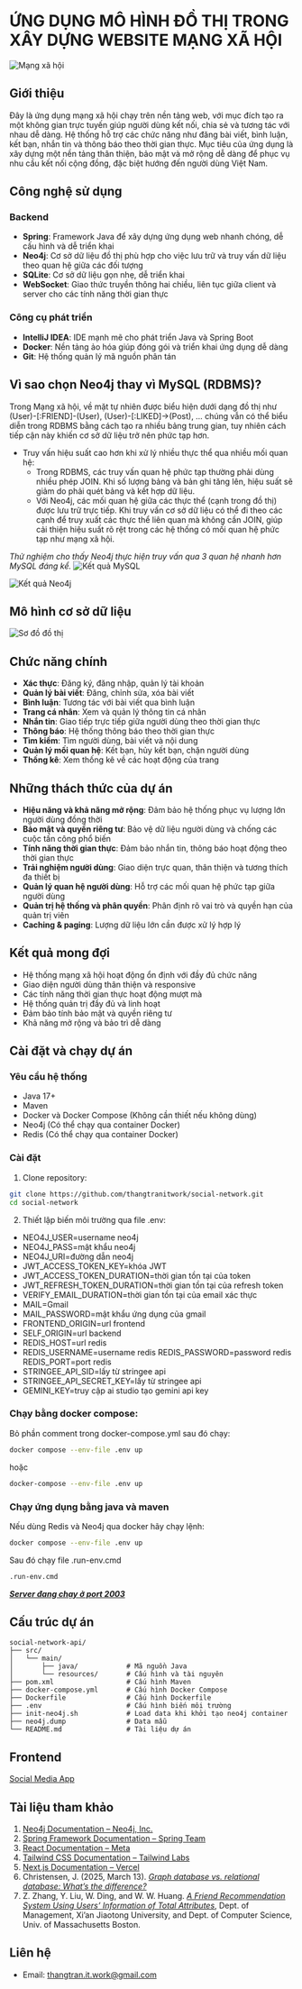 # ỨNG DỤNG MÔ HÌNH ĐỒ THỊ TRONG XÂY DỰNG WEBSITE MẠNG XÃ HỘI

![Mạng xã hội](https://cdnv2.tgdd.vn/mwg-static/common/News/1571187/2.jpg)

## Giới thiệu

Đây là ứng dụng mạng xã hội chạy trên nền tảng web, với mục đích tạo ra một không gian trực tuyến giúp người dùng kết nối, chia sẻ và tương tác với nhau dễ dàng. Hệ thống hỗ trợ các chức năng như đăng bài viết, bình luận, kết bạn, nhắn tin và thông báo theo thời gian thực. Mục tiêu của ứng dụng là xây dựng một nền tảng thân thiện, bảo mật và mở rộng dễ dàng để phục vụ nhu cầu kết nối cộng đồng, đặc biệt hướng đến người dùng Việt Nam.

## Công nghệ sử dụng

### Backend
- **Spring**: Framework Java để xây dựng ứng dụng web nhanh chóng, dễ cấu hình và dễ triển khai
- **Neo4j**: Cơ sở dữ liệu đồ thị phù hợp cho việc lưu trữ và truy vấn dữ liệu theo quan hệ giữa các đối tượng
- **SQLite**: Cơ sở dữ liệu gọn nhẹ, dễ triển khai
- **WebSocket**: Giao thức truyền thông hai chiều, liên tục giữa client và server cho các tính năng thời gian thực
### Công cụ phát triển
- **IntelliJ IDEA**: IDE mạnh mẽ cho phát triển Java và Spring Boot
- **Docker**: Nền tảng ảo hóa giúp đóng gói và triển khai ứng dụng dễ dàng
- **Git**: Hệ thống quản lý mã nguồn phân tán

## Vì sao chọn Neo4j thay vì MySQL (RDBMS)?
Trong Mạng xã hội, về mặt tự nhiên được biểu hiện dưới dạng đồ thị như (User)-[:FRIEND]-(User), (User)-[:LIKED]->(Post), … chúng vẫn có thể biểu diễn trong RDBMS bằng cách tạo ra nhiều bảng trung gian, tuy nhiên cách tiếp cận này khiến cơ sở dữ liệu trở nên phức tạp hơn.
- Truy vấn hiệu suất cao hơn khi xử lý nhiều thực thể qua nhiều mối quan hệ:
  + Trong RDBMS, các truy vấn quan hệ phức tạp thường phải dùng nhiều phép JOIN. Khi số lượng bảng và bản ghi tăng lên, hiệu suất sẽ giảm do phải quét bảng và kết hợp dữ liệu.
  + Với Neo4j, các mối quan hệ giữa các thực thể (cạnh trong đồ thị) được lưu trữ trực tiếp. Khi truy vấn cơ sở dữ liệu có thể đi theo các cạnh để truy xuất các thực thể liên quan mà không cần JOIN, giúp cải thiện hiệu suất rõ rệt trong các hệ thống có mối quan hệ phức tạp như mạng xã hội.
  
_Thử nghiệm cho thấy Neo4j thực hiện truy vấn qua 3 quan hệ nhanh hơn MySQL đáng kể._
![Kết quả MySQL](src/main/resources/static/mysql-result.png)

![Kết quả Neo4j](src/main/resources/static/neo4j-result.png)

## Mô hình cơ sở dữ liệu

![Sơ đồ đồ thị](src/main/resources/static/csdl.png)

## Chức năng chính

- **Xác thực**: Đăng ký, đăng nhập, quản lý tài khoản
- **Quản lý bài viết**: Đăng, chỉnh sửa, xóa bài viết
- **Bình luận**: Tương tác với bài viết qua bình luận
- **Trang cá nhân**: Xem và quản lý thông tin cá nhân
- **Nhắn tin**: Giao tiếp trực tiếp giữa người dùng theo thời gian thực
- **Thông báo**: Hệ thống thông báo theo thời gian thực
- **Tìm kiếm**: Tìm người dùng, bài viết và nội dung
- **Quản lý mối quan hệ**: Kết bạn, hủy kết bạn, chặn người dùng
- **Thống kê**: Xem thống kê về các hoạt động của trang 

## Những thách thức của dự án

- **Hiệu năng và khả năng mở rộng**: Đảm bảo hệ thống phục vụ lượng lớn người dùng đồng thời
- **Bảo mật và quyền riêng tư**: Bảo vệ dữ liệu người dùng và chống các cuộc tấn công phổ biến
- **Tính năng thời gian thực**: Đảm bảo nhắn tin, thông báo hoạt động theo thời gian thực
- **Trải nghiệm người dùng**: Giao diện trực quan, thân thiện và tương thích đa thiết bị
- **Quản lý quan hệ người dùng**: Hỗ trợ các mối quan hệ phức tạp giữa người dùng
- **Quản trị hệ thống và phân quyền**: Phân định rõ vai trò và quyền hạn của quản trị viên
- **Caching & paging**: Lượng dữ liệu lớn cần được xử lý hợp lý 
## Kết quả mong đợi

- Hệ thống mạng xã hội hoạt động ổn định với đầy đủ chức năng
- Giao diện người dùng thân thiện và responsive
- Các tính năng thời gian thực hoạt động mượt mà
- Hệ thống quản trị đầy đủ và linh hoạt
- Đảm bảo tính bảo mật và quyền riêng tư
- Khả năng mở rộng và bảo trì dễ dàng

## Cài đặt và chạy dự án

### Yêu cầu hệ thống
- Java 17+
- Maven
- Docker và Docker Compose (Không cần thiết nếu không dùng)
- Neo4j (Có thể chạy qua container Docker)
- Redis (Có thể chạy qua container Docker)

### Cài đặt

1. Clone repository:
```bash
git clone https://github.com/thangtranitwork/social-network.git
cd social-network
```

2. Thiết lập biến môi trường qua file .env:
- NEO4J_USER=username neo4j
- NEO4J_PASS=mật khẩu neo4j
- NEO4J_URI=đường dẫn neo4j
- JWT_ACCESS_TOKEN_KEY=khóa JWT
- JWT_ACCESS_TOKEN_DURATION=thời gian tồn tại của token
- JWT_REFRESH_TOKEN_DURATION=thời gian tồn tại của refresh token
- VERIFY_EMAIL_DURATION=thời gian tồn tại của email xác thực
- MAIL=Gmail
- MAIL_PASSWORD=mật khẩu ứng dụng của gmail
- FRONTEND_ORIGIN=url frontend
- SELF_ORIGIN=url backend
- REDIS_HOST=url redis
- REDIS_USERNAME=username redis
  REDIS_PASSWORD=password redis
  REDIS_PORT=port redis
- STRINGEE_API_SID=lấy từ stringee api
- STRINGEE_API_SECRET_KEY=lấy từ stringee api
- GEMINI_KEY=truy cập ai studio tạo gemini api key

### Chạy bằng docker compose:

Bỏ phần comment trong docker-compose.yml sau đó chạy:
```bash
docker compose --env-file .env up
```
hoặc
```bash
docker-compose --env-file .env up
```

### Chạy ứng dụng bằng java và maven

Nếu dùng Redis và Neo4j qua docker hãy chạy lệnh:
```bash
docker compose --env-file .env up
```
Sau đó chạy file .run-env.cmd
```bash
.run-env.cmd
```
**_[Server đang chạy ở port 2003](http://localhost:2003)_**
## Cấu trúc dự án

```
social-network-api/
├── src/
│   └── main/
│       ├── java/            # Mã nguồn Java
│       └── resources/       # Cấu hình và tài nguyên
├── pom.xml                  # Cấu hình Maven
├── docker-compose.yml       # Cấu hình Docker Compose
├── Dockerfile               # Cấu hình Dockerfile
├── .env                     # Cấu hình biến môi trường
├── init-neo4j.sh            # Load data khi khởi tạo neo4j container
├── neo4j.dump               # Data mẫu
└── README.md                # Tài liệu dự án
```

## Frontend
[Social Media App](https://github.com/Hoang18769/social-media-app)
## Tài liệu tham khảo
1. [Neo4j Documentation – Neo4j, Inc.](https://neo4j.com/docs/)
2. [Spring Framework Documentation – Spring Team](https://docs.spring.io/spring-framework/docs/current/reference/html/)
3. [React Documentation – Meta](https://react.dev/)
4. [Tailwind CSS Documentation – Tailwind Labs](https://tailwindcss.com/docs)
5. [Next.js Documentation – Vercel](https://nextjs.org/docs)
6. Christensen, J. (2025, March 13). [*Graph database vs. relational database: What’s the difference?*](https://neo4j.com/blog/graph-database/graph-database-vs-relational-database/)
7. Z. Zhang, Y. Liu, W. Ding, and W. W. Huang. *[A Friend Recommendation System Using Users’ Information of Total Attributes]([https://www.cs.umb.edu/~ding/papers/ICDS2015.pdf](https://www.cs.umb.edu/~ding/papers/ICDS2015.pdf))*, Dept. of Management, Xi’an Jiaotong University, and Dept. of Computer Science, Univ. of Massachusetts Boston.

## Liên hệ
- Email: [thangtran.it.work@gmail.com](mailto:thangtran.it.work@gmail.com)

